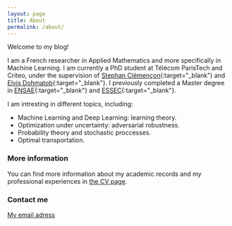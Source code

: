 ```yaml
---
layout: page
title: About
permalink: /about/
---
```


Welcome to my blog!

I am a French researcher in Applied Mathematics and more specifically in Machine Learning. I am currently a PhD student at Télécom ParisTech and Criteo, under the supervision of [Stephan Clémençon](https://perso.telecom-paristech.fr/clemenco/ "Stephan's personal page")(:target="_blank") and [Elvis Dohmatob](http://dohmatob.github.io "Elvis's personal page"){:target="_blank"}. I previously completed a Master degree in [ENSAE](https://www.ensae.fr "ENSAE homepage"){:target="_blank"} and [ESSEC](http://www.essec.edu/fr/ "ESSEC Homepage"){:target="_blank"}.

I am intresting in different topics, including:

- Machine Learning and Deep Learning: learning theory.
- Optimization under uncertainty: adversarial robustness.
- Probability theory and stochastic proccesses.
- Optimal transportation.

### More information

You can find more information about my academic records and my professional experiences in [the CV page](/cv.md).

### Contact me

[My email adress](mailto:morgane.goibert@gmail.com)
